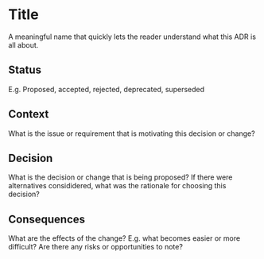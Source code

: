 # Title

A meaningful name that quickly lets the reader understand what this ADR is all about.

## Status

E.g. Proposed, accepted, rejected, deprecated, superseded

## Context

What is the issue or requirement that is motivating this decision or change?

## Decision

What is the decision or change that is being proposed?
If there were alternatives consididered, what was the rationale for choosing this decision?

## Consequences

What are the effects of the change? E.g. what becomes easier or more difficult? Are 
there any risks or opportunities to note?
